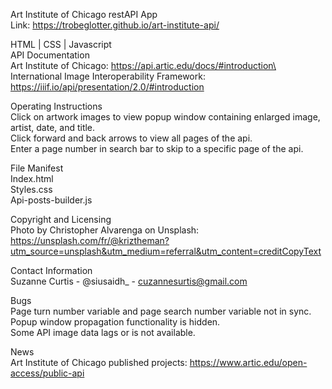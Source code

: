 Art Institute of Chicago restAPI App\
Link: https://trobeglotter.github.io/art-institute-api/


HTML | CSS | Javascript\
API Documentation\
Art Institute of Chicago:  https://api.artic.edu/docs/#introduction\
International Image Interoperability Framework:  https://iiif.io/api/presentation/2.0/#introduction

Operating Instructions\
Click on artwork images to view popup window containing enlarged image, artist, date, and title.\
Click forward and back arrows to view all pages of the api.\
Enter a page number in search bar to skip to a specific page of the api.

File Manifest\
Index.html\
Styles.css\
Api-posts-builder.js

Copyright and Licensing \
Photo by Christopher Alvarenga on Unsplash:  https://unsplash.com/fr/@kriztheman?utm_source=unsplash&utm_medium=referral&utm_content=creditCopyText

Contact Information\
Suzanne Curtis - @siusaidh_ - cuzannesurtis@gmail.com

Bugs\
Page turn number variable and page search number variable not in sync.\
Popup window propagation functionality is hidden.\
Some API image data lags or is not available.

News\
Art Institute of Chicago published projects:  https://www.artic.edu/open-access/public-api
